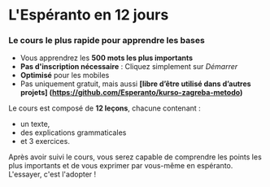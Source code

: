 # L'Espéranto en 12 jours
### Le cours le plus rapide pour apprendre les bases

- Vous apprendrez les **500 mots les plus importants**
- **Pas d'inscription nécessaire** : Cliquez simplement sur *Démarrer*
- **Optimisé** pour les mobiles
- Pas uniquement gratuit, mais aussi **[libre d’être utilisé dans d’autres projets] (https://github.com/Esperanto/kurso-zagreba-metodo)**

Le cours est composé de **12 leçons**, chacune contenant :

- un texte,
- des explications grammaticales
- et 3 exercices.

Après avoir suivi le cours, vous serez capable de comprendre les points les plus importants et de vous exprimer par vous-même en espéranto. L'essayer, c'est l'adopter !